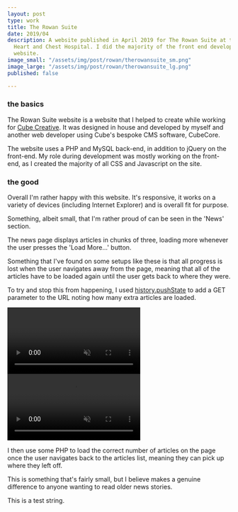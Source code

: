 ```yaml
---
layout: post
type: work
title: The Rowan Suite
date: 2019/04
description: A website published in April 2019 for The Rowan Suite at the Liverpool
  Heart and Chest Hospital. I did the majority of the front end development for this
  website.
image_small: "/assets/img/post/rowan/therowansuite_sm.png"
image_large: "/assets/img/post/rowan/therowansuite_lg.png"
published: false

---
```

<h3><span>the basics</span></h3>

The Rowan Suite website is a website that I helped to create while working for [Cube Creative](https://www.cubecreative.co.uk). It was designed in house and developed by myself and another web developer using Cube's bespoke CMS software, CubeCore.

The website uses a PHP and MySQL back-end, in addition to jQuery on the front-end. My role during development was mostly working on the front-end, as I created the majority of all CSS and Javascript on the site.

<h3><span>the good</span></h3>

Overall I'm rather happy with this website. It's responsive, it works on a variety of devices (including Internet Explorer) and is overall fit for purpose.

Something, albeit small, that I'm rather proud of can be seen in the 'News' section.

The news page displays articles in chunks of three, loading more whenever the user presses the 'Load More...' button.

Something that I've found on some setups like these is that all progress is lost when the user navigates away from the page, meaning that all of the articles have to be loaded again until the user gets back to where they were.

To try and stop this from happening, I used [history.pushState](https://developer.mozilla.org/en-US/docs/Web/API/History/pushState) to add a GET parameter to the URL noting how many extra articles are loaded.

<video class="lazy" data-src="/assets/img/post/rowan/url_update.webm" muted autoplay controls loop></video>
<noscript>
<video src="/assets/img/post/rowan/url_update.webm" muted autoplay controls loop></video>
</noscript>

I then use some PHP to load the correct number of articles on the page once the user navigates back to the articles list, meaning they can pick up where they left off.

This is something that's fairly small, but I believe makes a genuine difference to anyone wanting to read older news stories.

This is a test string.
